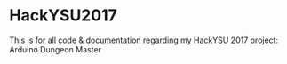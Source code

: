 # HackYSU2017
This is for all code &amp; documentation regarding my HackYSU 2017 project: Arduino Dungeon Master
